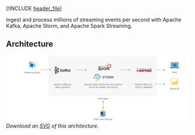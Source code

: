 

[!INCLUDE [header_file](../../../includes/sol-idea-header.md)]

Ingest and process millions of streaming events per second with Apache Kafka, Apache Storm, and Apache Spark Streaming.

## Architecture

![Architecture Diagram](../media/streaming-using-hdinsight.png)
*Download an [SVG](../media/streaming-using-hdinsight.svg) of this architecture.*
